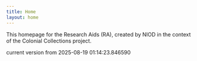 ```yaml
---
title: Home
layout: home
---
```


This homepage for the Research Aids (RA), created by NIOD in the context of the Colonial Collections project. 


current version from 2025-08-19 01:14:23.846590